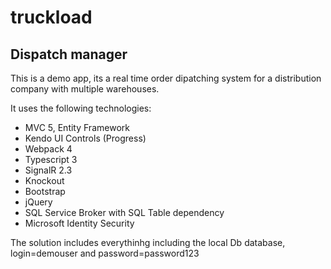 # truckload
## Dispatch manager

This is a demo app, its a real time order dipatching system for a distribution company with multiple warehouses.

It uses the following technologies:

* MVC 5, Entity Framework
* Kendo UI Controls (Progress)
* Webpack 4
* Typescript 3
* SignalR 2.3
* Knockout
* Bootstrap
* jQuery
* SQL Service Broker with SQL Table dependency 
* Microsoft Identity Security

The solution includes everythinhg including the local Db database, login=demouser and password=password123

